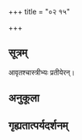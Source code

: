 +++
title = "०२ १५"

+++
## सूत्रम्
आवृतश्चास्त्रीभ्यः प्रतीयेरन्।
## अनुकूला

## गृह्यतात्पर्यदर्शनम्

